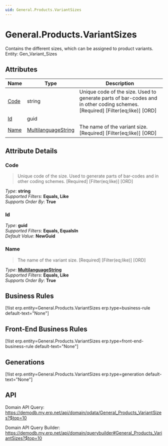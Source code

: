 ```yaml
---
uid: General.Products.VariantSizes
---
```

# General.Products.VariantSizes

Contains the different sizes, which can be assigned to product variants. Entity: Gen_Variant_Sizes

## Attributes

| Name | Type | Description |
| ---- | ---- | --- |
| [Code](General.Products.VariantSizes.md#code) | string | Unique code of the size. Used to generate parts of bar-codes and in other coding schemes. [Required] [Filter(eq;like)] [ORD] 
| [Id](General.Products.VariantSizes.md#id) | guid |  
| [Name](General.Products.VariantSizes.md#name) | [MultilanguageString](../data-types.md#multilanguagestring) | The name of the variant size. [Required] [Filter(eq;like)] [ORD] 


## Attribute Details

### Code

> Unique code of the size. Used to generate parts of bar-codes and in other coding schemes. [Required] [Filter(eq;like)] [ORD]

_Type_: **string**  
_Supported Filters_: **Equals, Like**  
_Supports Order By_: **True**  

### Id

_Type_: **guid**  
_Supported Filters_: **Equals, EqualsIn**  
_Default Value_: **NewGuid**  

### Name

> The name of the variant size. [Required] [Filter(eq;like)] [ORD]

_Type_: **[MultilanguageString](../data-types.md#multilanguagestring)**  
_Supported Filters_: **Equals, Like**  
_Supports Order By_: **True**  



## Business Rules

[!list erp.entity=General.Products.VariantSizes erp.type=business-rule default-text="None"]

## Front-End Business Rules

[!list erp.entity=General.Products.VariantSizes erp.type=front-end-business-rule default-text="None"]

## Generations

[!list erp.entity=General.Products.VariantSizes erp.type=generation default-text="None"]

## API

Domain API Query:
<https://demodb.my.erp.net/api/domain/odata/General_Products_VariantSizes?$top=10>

Domain API Query Builder:
<https://demodb.my.erp.net/api/domain/querybuilder#General_Products_VariantSizes?$top=10>


